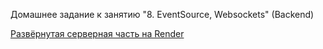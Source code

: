 Домашнее задание к занятию "8. EventSource, Websockets" (Backend)

[Развёрнутая серверная часть на Render](https://my-first-project-kt9l.onrender.com/)
